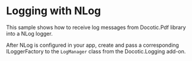 # Logging with NLog

This sample shows how to receive log messages from Docotic.Pdf library into a NLog logger.

After NLog is configured in your app, create and pass a corresponding ILoggerFactory to
the `LogManager` class from the Docotic.Logging add-on.
